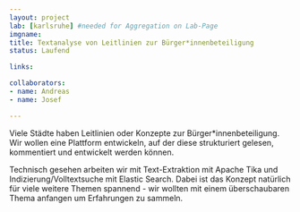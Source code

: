 ```yaml
---
layout: project
lab: [karlsruhe] #needed for Aggregation on Lab-Page
imgname:
title: Textanalyse von Leitlinien zur Bürger*innenbeteiligung
status: Laufend

links:

collaborators:
- name: Andreas
- name: Josef

---
```


Viele Städte haben Leitlinien oder Konzepte zur Bürger*innenbeteiligung.
Wir wollen eine Plattform entwickeln, auf der diese strukturiert gelesen, kommentiert und entwickelt werden können.

Technisch gesehen arbeiten wir mit Text-Extraktion mit Apache Tika und Indizierung/Volltextsuche mit Elastic Search. Dabei ist das Konzept natürlich für viele weitere Themen spannend - wir wollten mit einem überschaubaren Thema anfangen um Erfahrungen zu sammeln.
